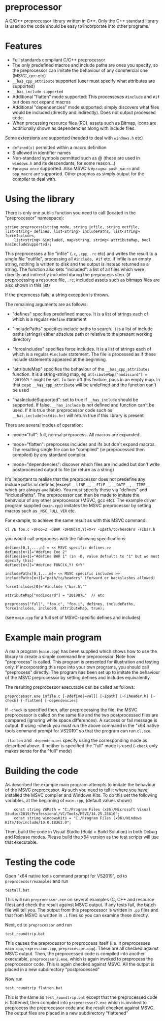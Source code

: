 # preprocessor

A C/C++ preprocessor library written in C++. Only the C++ standard library is used so the code should be easy to incorporate into other programs.

# Features

* Full standards compliant C/C++ preprocessor
* The only predefined macros and include paths are ones you specify, so the preprocessor can imitate the behaviour of any commercial one (MSVC, gcc etc)
* `__has_cpp_attribute` supported (user must specify what attributes are supported)
* `__has_include supported`
* Additional "flatten" mode supported: This processeses `#include` and `#if` but does not expand macros
* Additional "dependencies" mode supported: simply discovers what files would be included (directly and indirectly). Does not output processed code.
* When processing resource files (RC), assets such as Bitmap, Icons are additionally shown as dependencies along with include files.

Some extensions are supported (needed to deal with `windows.h` etc)
* `defined(x)` permitted within a macro definition
* $ allowed in identifier names
* Non-standard symbols permitted such as @ (these are used in `windows.h` and its descendants, for some reason...)
* `#pragma once` supported. Also MSVC's `#pragma push_macro` and `pop_macro` are supported. Other pragmas as simply output for the compiler to deal with.

# Using the library

There is only one public function you need to call (located in the "preprocessor" namespace):

```
string preprocess(string mode, string infile, string outfile, list<string> defines, list<string> includePaths, list<string> forceIncludes, 
    list<string> &included, map<string, string> attributeMap, bool hasIncludeSupported);
```

This preprocesses a file "infile" (`.c`, `.cpp`, `.rc` etc) and writes the result to a single file "outfile", processing all `#include, #if` etc. If infile is an empty string, nothing is written to disk and the output is instead returned as a string. The function also sets "included": a list of all files which were directly and indirectly included during the preprocess step. (if preprocessing a resource file, `.rc`, included assets such as bitmaps files are also shown in this list)

If the preprocess fails, a string exception is thrown.

The remaining arguments are as follows:

* "defines" specifies predefined macros. It is a list of strings each of which is a regular `#define` statement

* "includePaths" specifies include paths to search. It is a list of include paths (strings) either absolute path or relative to the present working directory

* "forceIncludes" specifies force includes. It is a list of strings each of which is a regular `#include` statement. The file is processed as if these include statements appeared at the beginning.

* "attributeMap" specifies the behaviour of the `__has_cpp_attributes` function. It is a string-string map, eg `attributeMap["nodiscard"] = "201907L"` might be set. To turn off this feature, pass in an empty map. In that case `__has_cpp_attribute` will be undefined and the function can't be used

* "hasIncludeSupported": set to true if `__has_include` should be supported. If false, `__has_include` is not defined and function can't be used. If it is true then preprocessor code such as `__has_include(<stdio.h>)` will return true if this library is present

There are several modes of operation:

* mode="full": full, normal preprocess. All macros are expanded.

* mode="flatten": preprocess includes and ifs but don't expand macros. The resulting single file can be "compiled" (ie preprocessed then compiled) by any standard compiler.

* mode="dependencies": discover which files are included but don't write postprocessed output to file (or return as a string)

It's important to realise that the preprocessor does not predefine any include paths or defines (except `__LINE__`, `__FILE__`, `__DATE__`, `__TIME__` which are always available). You must specify these via "defines" and "includePaths". The preprocessor can then be made to imitate the behaviour of any other preprocessor (MSVC, gcc etc). The example driver program supplied (`main.cpp`) imitates the MSVC preprocessor by setting macros such as `_MSC_FULL_VER` etc.

For example, to achieve the same result as with this MSVC command:

```
cl /E foo.c -DFoo=2 -DBAR -DFUNC(X,Y)=X+Y -Ipath/to/headers -FIbar.h
```

you would call preprocess with the following specifications:

```
defines[0,1,...,n] = << MSVC specific defines >>
defines[n+1]="#define Foo 2"
defines[n+1]="#define BAR 1" (in -D, value defaults to "1" but we must specify this)
defines[n+2]="#define FUNC(X,Y) X+Y"

includePaths[0,1,..,m]= << MSVC specific includes >> 
includePaths[m+1]="path/to/headers" (forward or backslashes allowed)

forceIncludes[0]="#include \"bar.h\""

attributeMap["nodiscard"] = "201907L"  // etc

preprocess("full", "foo.c", "foo.i", defines, includePaths, forceIncludes, included, attributeMap, true);
```

(see `main.cpp` for a full set of MSVC-specific defines and includes)

# Example main program

A main program (`main.cpp`) has been supplied which shows how to use the library to create a simple command line preprocessor. Note how "preprocess" is called. This program is presented for illustration and testing only. If incorporating this repo into your own programs, you should call "preprocess" directly. The program has been set up to imitate the behaviour of the MSVC preprocessor by setting defines and includes equivalently.

The resulting preprocessor executable can be called as follows:

```
preprocessor.exe infile.c [-Ddefine[=val]] [-Ipath] [-FIheader.h] [-check] [-flatten] [-dependencies]
```

If `-check` is specified then, after preprocessing the file, the MSVC preprocessor is called on the same file and the two postprocessed files are compared (ignoring white space differences). A success or fail message is output. If using -check you must run the above command in the "x64 native tools command prompt for VS2019" so that the program can run `cl.exe`.

`-flatten` and `-dependencies` specify using the corresponding mode as described above. If neither is specified the "full" mode is used (`-check` only makes sense for the "full" mode)

# Building the code

As described the example main program attempts to imitate the behaviour of the MSVC preprocessor. As such you need to tell it where you have installed the MSVC compiler and Windows Kits. To do this set the following variables, at the beginning of `main.cpp`, (default values shown)

```
    const string VSPath = "C:/Program Files (x86)/Microsoft Visual Studio/2019/Professional/VC/Tools/MSVC/14.25.28610";
    const string windowsKits = "C:/Program Files (x86)/Windows Kits/10/include/10.0.18362.0";
```

Then, build the code in Visual Studio (Build > Build Solution) in both Debug and Release modes. Please build the x64 version as the test scripts will use that executable.

# Testing the code

Open "x64 native tools command prompt for VS2019", cd to `preprocessor/examples` and run

```
testall.bat
```

This will run `preprocessor.exe` on several examples (C, C++ and resource files) and check the result against MSVC output. If any tests fail, the batch file will tell you. The output from this preprocessor is written in `.pp` files and that from MSVC is written in `.i` files so you can examine these directly.

Next, cd to `preprocessor` and run

```
test_roundtrip.bat
```

This causes the preprocessor to preproccess itself (i.e. it preprocesses `main.cpp`, `expression.cpp`, `preprocessor.cpp`). These are all checked against MSVC output. Then, the preprocessed code is compiled into another executable, `preprocessor2.exe`, which is again invoked to preprocess the preprocessor code. This is again checked against MSVC. All the output is placed in a new subdirectory "postprocessed"

Now run

```
test_roundtrip_flatten.bat
```

This is the same as `test_roundtrip.bat` except that the preprocessed code is flattened, then compiled into `preprocessor2.exe` which is invoked to preprocess the preprocessor code and the result checked against MSVC. The output files are placed in a new subdirectory "flattened"
